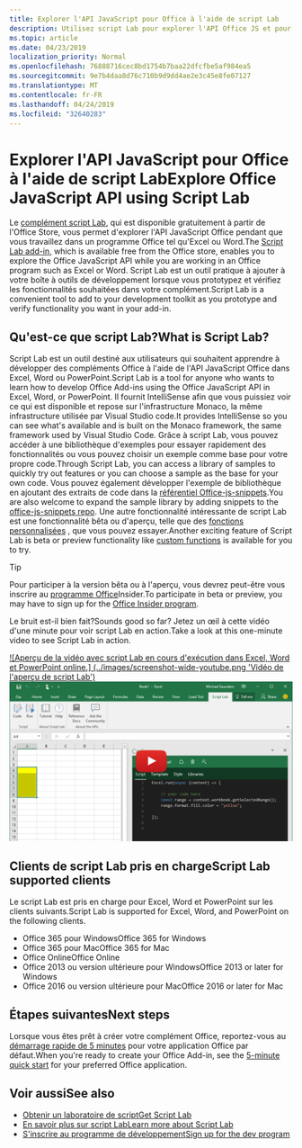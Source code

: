 ```yaml
---
title: Explorer l'API JavaScript pour Office à l'aide de script Lab
description: Utilisez script Lab pour explorer l'API Office JS et pour prototyper les fonctionnalités.
ms.topic: article
ms.date: 04/23/2019
localization_priority: Normal
ms.openlocfilehash: 76888716cec8bd1754b7baa22dfcfbe5af984ea5
ms.sourcegitcommit: 9e7b4daa8d76c710b9d9dd4ae2e3c45e8fe07127
ms.translationtype: MT
ms.contentlocale: fr-FR
ms.lasthandoff: 04/24/2019
ms.locfileid: "32640283"
---
```

# <a name="explore-office-javascript-api-using-script-lab"></a><span data-ttu-id="4bfcc-103">Explorer l'API JavaScript pour Office à l'aide de script Lab</span><span class="sxs-lookup"><span data-stu-id="4bfcc-103">Explore Office JavaScript API using Script Lab</span></span>

<span data-ttu-id="4bfcc-104">Le [complément script Lab](https://store.office.com/app.aspx?assetid=WA104380862), qui est disponible gratuitement à partir de l'Office Store, vous permet d'explorer l'API JavaScript Office pendant que vous travaillez dans un programme Office tel qu'Excel ou Word.</span><span class="sxs-lookup"><span data-stu-id="4bfcc-104">The [Script Lab add-in](https://store.office.com/app.aspx?assetid=WA104380862), which is available free from the Office store, enables you to explore the Office JavaScript API while you are working in an Office program such as Excel or Word.</span></span> <span data-ttu-id="4bfcc-105">Script Lab est un outil pratique à ajouter à votre boîte à outils de développement lorsque vous prototypez et vérifiez les fonctionnalités souhaitées dans votre complément.</span><span class="sxs-lookup"><span data-stu-id="4bfcc-105">Script Lab is a convenient tool to add to your development toolkit as you prototype and verify functionality you want in your add-in.</span></span>

## <a name="what-is-script-lab"></a><span data-ttu-id="4bfcc-106">Qu'est-ce que script Lab?</span><span class="sxs-lookup"><span data-stu-id="4bfcc-106">What is Script Lab?</span></span>

<span data-ttu-id="4bfcc-107">Script Lab est un outil destiné aux utilisateurs qui souhaitent apprendre à développer des compléments Office à l'aide de l'API JavaScript Office dans Excel, Word ou PowerPoint.</span><span class="sxs-lookup"><span data-stu-id="4bfcc-107">Script Lab is a tool for anyone who wants to learn how to develop Office Add-ins using the Office JavaScript API in Excel, Word, or PowerPoint.</span></span> <span data-ttu-id="4bfcc-108">Il fournit IntelliSense afin que vous puissiez voir ce qui est disponible et repose sur l'infrastructure Monaco, la même infrastructure utilisée par Visual Studio code.</span><span class="sxs-lookup"><span data-stu-id="4bfcc-108">It provides IntelliSense so you can see what's available and is built on the Monaco framework, the same framework used by Visual Studio Code.</span></span> <span data-ttu-id="4bfcc-109">Grâce à script Lab, vous pouvez accéder à une bibliothèque d'exemples pour essayer rapidement des fonctionnalités ou vous pouvez choisir un exemple comme base pour votre propre code.</span><span class="sxs-lookup"><span data-stu-id="4bfcc-109">Through Script Lab, you can access a library of samples to quickly try out features or you can choose a sample as the base for your own code.</span></span> <span data-ttu-id="4bfcc-110">Vous pouvez également développer l'exemple de bibliothèque en ajoutant des extraits de code dans la [référentiel Office-js-snippets](https://github.com/OfficeDev/office-js-snippets#office-js-snippets).</span><span class="sxs-lookup"><span data-stu-id="4bfcc-110">You are also welcome to expand the sample library by adding snippets to the [office-js-snippets repo](https://github.com/OfficeDev/office-js-snippets#office-js-snippets).</span></span> <span data-ttu-id="4bfcc-111">Une autre fonctionnalité intéressante de script Lab est une fonctionnalité bêta ou d'aperçu, telle que des [fonctions personnalisées](/office/dev/add-ins/excel/custom-functions-overview) , que vous pouvez essayer.</span><span class="sxs-lookup"><span data-stu-id="4bfcc-111">Another exciting feature of Script Lab is beta or preview functionality like [custom functions](/office/dev/add-ins/excel/custom-functions-overview) is available for you to try.</span></span>

> [!TIP]
> <span data-ttu-id="4bfcc-112">Pour participer à la version bêta ou à l'aperçu, vous devrez peut-être vous inscrire au [programme Office](https://products.office.com/office-insider)Insider.</span><span class="sxs-lookup"><span data-stu-id="4bfcc-112">To participate in beta or preview, you may have to sign up for the [Office Insider program](https://products.office.com/office-insider).</span></span>

<span data-ttu-id="4bfcc-113">Le bruit est-il bien fait?</span><span class="sxs-lookup"><span data-stu-id="4bfcc-113">Sounds good so far?</span></span> <span data-ttu-id="4bfcc-114">Jetez un œil à cette vidéo d'une minute pour voir script Lab en action.</span><span class="sxs-lookup"><span data-stu-id="4bfcc-114">Take a look at this one-minute video to see Script Lab in action.</span></span>

<span data-ttu-id="4bfcc-115">[![Aperçu de la vidéo avec script Lab en cours d'exécution dans Excel, Word et PowerPoint online.] (../images/screenshot-wide-youtube.png 'Vidéo de l'aperçu de script Lab')](https://aka.ms/scriptlabvideo)</span><span class="sxs-lookup"><span data-stu-id="4bfcc-115">[![Preview video showing Script Lab running in Excel, Word, and PowerPoint Online.](../images/screenshot-wide-youtube.png 'Script Lab preview video')](https://aka.ms/scriptlabvideo)</span></span>

## <a name="script-lab-supported-clients"></a><span data-ttu-id="4bfcc-116">Clients de script Lab pris en charge</span><span class="sxs-lookup"><span data-stu-id="4bfcc-116">Script Lab supported clients</span></span>

<span data-ttu-id="4bfcc-117">Le script Lab est pris en charge pour Excel, Word et PowerPoint sur les clients suivants.</span><span class="sxs-lookup"><span data-stu-id="4bfcc-117">Script Lab is supported for Excel, Word, and PowerPoint on the following clients.</span></span>

- <span data-ttu-id="4bfcc-118">Office 365 pour Windows</span><span class="sxs-lookup"><span data-stu-id="4bfcc-118">Office 365 for Windows</span></span>
- <span data-ttu-id="4bfcc-119">Office 365 pour Mac</span><span class="sxs-lookup"><span data-stu-id="4bfcc-119">Office 365 for Mac</span></span>
- <span data-ttu-id="4bfcc-120">Office Online</span><span class="sxs-lookup"><span data-stu-id="4bfcc-120">Office Online</span></span>
- <span data-ttu-id="4bfcc-121">Office 2013 ou version ultérieure pour Windows</span><span class="sxs-lookup"><span data-stu-id="4bfcc-121">Office 2013 or later for Windows</span></span>
- <span data-ttu-id="4bfcc-122">Office 2016 ou version ultérieure pour Mac</span><span class="sxs-lookup"><span data-stu-id="4bfcc-122">Office 2016 or later for Mac</span></span>

## <a name="next-steps"></a><span data-ttu-id="4bfcc-123">Étapes suivantes</span><span class="sxs-lookup"><span data-stu-id="4bfcc-123">Next steps</span></span>

<span data-ttu-id="4bfcc-124">Lorsque vous êtes prêt à créer votre complément Office, reportez-vous au [démarrage rapide de 5 minutes](/office/dev/add-ins/#5-minute-quick-starts) pour votre application Office par défaut.</span><span class="sxs-lookup"><span data-stu-id="4bfcc-124">When you're ready to create your Office Add-in, see the [5-minute quick start](/office/dev/add-ins/#5-minute-quick-starts) for your preferred Office application.</span></span>

## <a name="see-also"></a><span data-ttu-id="4bfcc-125">Voir aussi</span><span class="sxs-lookup"><span data-stu-id="4bfcc-125">See also</span></span>

- [<span data-ttu-id="4bfcc-126">Obtenir un laboratoire de script</span><span class="sxs-lookup"><span data-stu-id="4bfcc-126">Get Script Lab</span></span>](https://store.office.com/app.aspx?assetid=WA104380862)
- [<span data-ttu-id="4bfcc-127">En savoir plus sur script Lab</span><span class="sxs-lookup"><span data-stu-id="4bfcc-127">Learn more about Script Lab</span></span>](https://github.com/OfficeDev/script-lab#script-lab-a-microsoft-garage-project)
- [<span data-ttu-id="4bfcc-128">S'inscrire au programme de développement</span><span class="sxs-lookup"><span data-stu-id="4bfcc-128">Sign up for the dev program</span></span>](https://developer.microsoft.com/office/dev-program)

